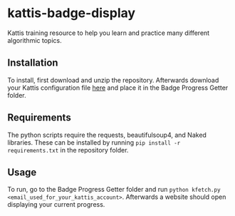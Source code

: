 # kattis-badge-display
Kattis training resource to help you learn and practice many different algorithmic topics.

## Installation
To install, first download and unzip the repository. 
Afterwards download your Kattis configuration file [here](https://open.kattis.com/download/kattisrc) and place it in the Badge Progress Getter folder. 

## Requirements
The python scripts require the requests, beautifulsoup4, and Naked libraries. These can be installed by running `pip install -r requirements.txt` in the repository folder.

## Usage
To run, go to the Badge Progress Getter folder and run `python kfetch.py <email_used_for_your_kattis_account>`. Afterwards a website should open displaying your current progress.  
